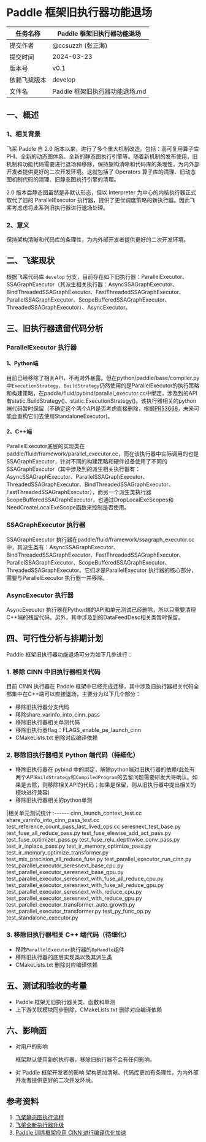 # Paddle 框架旧执行器功能退场

|任务名称|Paddle 框架旧执行器功能退场|
|------|------|
|提交作者|@ccsuzzh (张正海)|
|提交时间|2024-03-23|
|版本号|v0.1|
|依赖飞桨版本|develop|
|文件名| Paddle 框架旧执行器功能退场.md|

## 一、概述

### 1、相关背景

飞桨 Paddle 自 2.0 版本以来，进行了多个重大机制改造。包括：高可复用算子库 PHI、全新的动态图体系、全新的静态图执行引擎等。随着新机制的发布使用，旧机制和功能代码需要进行退场和移除，保持架构清晰和代码库的条理性，为内外部开发者提供更好的二次开发环境。这就包括了 Operators 算子库的清理、旧动态图机制代码的清理、旧静态图执行引擎的清理。

2.0 版本后静态图虽然是非默认形态，但以 Interpreter 为中心的内核执行器正式取代了旧的 ParallelExecutor 执行器，提供了更优调度策略的新执行器。因此飞桨考虑虑将此系列旧执行器进行退场处理。

### 2、意义

保持架构清晰和代码库的条理性，为内外部开发者提供更好的二次开发环境。


## 二、飞桨现状

根据飞桨代码库 `develop` 分支，目前存在如下旧执行器：ParallelExecutor、SSAGraphExecutor（其派生相关执行器：AsyncSSAGraphExecutor、BindThreadedSSAGraphExecutor、FastThreadedSSAGraphExecutor、ParallelSSAGraphExecutor、ScopeBufferedSSAGraphExecutor、ThreadedSSAGraphExecutor）、AsyncExecutor。

## 三、旧执行器遗留代码分析

### ParallelExecutor 执行器

#### 1、Python端
目前已经移除了相关API，不再对外暴露。但在python/paddle/base/compiler.py中`ExecutionStrategy`、`BuildStrategy`仍然使用的是ParallelExecutor的执行策略和构建策略，在paddle/fluid/pybind/parallel_executor.cc中绑定，涉及到的API 有static.BuildStrategy()、static.ExecutionStrategy()。该执行器相关的python端代码暂时保留（不确定这个两个API是否考虑直接删除，根据[PR53668](https://github.com/PaddlePaddle/Paddle/pull/53668)，未来可能会重构它们去使用StandaloneExecutor)。

#### 2、C++端
ParallelExecutor底层的实现类在paddle/fluid/framework/parallel_executor.cc，而在该执行器中实际调用的也是SSAGraphExecutor，针对不同的构建策略和硬件设备使用了不同的SSAGraphExecutor（其中涉及到的派生相关执行器有：AsyncSSAGraphExecutor、ParallelSSAGraphExecutor、ThreadedSSAGraphExecutor、BindThreadedSSAGraphExecutor、FastThreadedSSAGraphExecutor），而另一个派生类执行器ScopeBufferedSSAGraphExecutor，也通过DropLocalExeScopes和NeedCreateLocalExeScope函数来控制是否使用。


### SSAGraphExecutor 执行器

SSAGraphExecutor 执行器在paddle/fluid/framework/ssagraph_executor.cc中，其派生类有：AsyncSSAGraphExecutor、BindThreadedSSAGraphExecutor、FastThreadedSSAGraphExecutor、ParallelSSAGraphExecutor、ScopeBufferedSSAGraphExecutor、ThreadedSSAGraphExecutor。它们才是ParallelExecutor 执行器的核心部分，需要与ParallelExecutor 执行器一并移除。

### AsyncExecutor 执行器

AsyncExecutor 执行器在Python端的API和单元测试已经删除，所以只需要清理C++端的残留代码。另外，其中涉及到的DataFeedDesc相关类暂时保留。


## 四、可行性分析与排期计划

Paddle 框架旧执行器功能退场可分为如下几步进行：

### 1. 移除 CINN 中旧执行器相关代码

目前 CINN 执行器在 Paddle 框架中已经完成迁移，其中涉及旧执行器相关代码全部集中在C++端可以直接退场，主要分为以下几个部分：

- 移除旧执行器分支代码
- 移除share_varinfo_into_cinn_pass
- 移除旧执行器相关单测代码
- 移除旧执行器flag：FLAGS_enable_pe_launch_cinn
- CMakeLists.txt 删除对应编译依赖

### 2. 移除旧执行器相关 Python 端代码（待细化）

- 移除旧执行器在 pybind 中的绑定，解除python端对旧执行器的依赖(此处有两个API`BuildStrategy`和`CompiledProgram`的去留问题需要研发大哥确认。如果是去除，则移除相关API的代码；如果是保留，则从旧执行器中提出相关的模块进行兼容)
- 移除旧执行器相关的python单测

|相关单元测试统计
:------
cinn_launch_context_test.cc
share_varinfo_into_cinn_pass_test.cc
test_reference_count_pass_last_lived_ops.cc
seresnext_test_base.py
test_fuse_all_reduce_pass.py
test_fuse_elewise_add_act_pass.py
test_fuse_optimizer_pass.py
test_fuse_relu_depthwise_conv_pass.py
test_ir_inplace_pass.py
test_ir_memory_optimize_pass.py
test_ir_memory_optimize_transformer.py
test_mix_precision_all_reduce_fuse.py
test_parallel_executor_run_cinn.py
test_parallel_executor_seresnext_base_cpu.py
test_parallel_executor_seresnext_base_gpu.py
test_parallel_executor_seresnext_with_fuse_all_reduce_cpu.py
test_parallel_executor_seresnext_with_fuse_all_reduce_gpu.py
test_parallel_executor_seresnext_with_reduce_cpu.py
test_parallel_executor_seresnext_with_reduce_gpu.py
test_parallel_executor_transformer_auto_growth.py
test_parallel_executor_transformer.py
test_py_func_op.py
test_standalone_executor.py

### 3. 移除旧执行器相关 C++ 端代码（待细化）

- 移除`ParallelExecutor`执行器的`OpHandle`组件
- 移除旧执行器的底层实现类以及其派生类
- CMakeLists.txt 删除对应编译依赖

## 五、测试和验收的考量

- Paddle 框架无旧执行器关类、函数和单测
- 上下游关联模块同步删除，CMakeLists.txt 删除对应编译依赖

## 六、影响面

- 对用户的影响

  框架默认使用新的执行器，移除旧执行器不会有任何影响。

- 对 Paddle 框架开发者的影响
  架构更加清晰、代码库更加有条理性，为内外部开发者提供更好的二次开发环境。

## 参考资料

1. [飞桨静态图执行流程](https://github.com/PaddlePaddle/community/tree/master/pfcc/paddle-code-reading/static_graph_execution)
2. [飞桨全新执行器升级](https://www.paddlepaddle.org.cn/documentation/docs/zh/release_note_cn.html#jingtaituxinzhixingqiquanmianshangxian)
3. [Paddle 训练框架应用 CINN 进行编译优化加速](https://github.com/PaddlePaddle/docs/blob/develop/docs/guides/cinn/paddle2cinn_intro_cn.md)